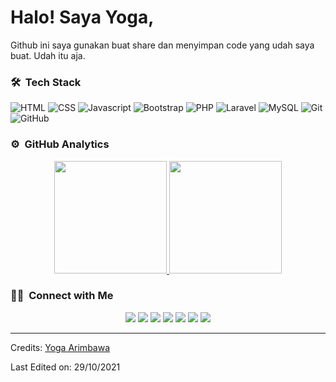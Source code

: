 # Halo! Saya Yoga,

Github ini saya gunakan buat share dan menyimpan code yang udah saya buat. Udah itu aja.


### 🛠 &nbsp;Tech Stack

![HTML](https://img.shields.io/badge/HTML-239120?style=for-the-badge&logo=html5&logoColor=white)
![CSS](https://img.shields.io/badge/CSS-239120?&style=for-the-badge&logo=css3&logoColor=white)
![Javascript](https://img.shields.io/badge/JavaScript-F7DF1E?style=for-the-badge&logo=javascript&logoColor=black)
![Bootstrap](https://img.shields.io/badge/Bootstrap-563D7C?style=for-the-badge&logo=bootstrap&logoColor=white)
![PHP](https://img.shields.io/badge/PHP-777BB4?style=for-the-badge&logo=php&logoColor=white)
![Laravel](https://img.shields.io/badge/Laravel-FF2D20?style=for-the-badge&logo=laravel&logoColor=white)
![MySQL](https://img.shields.io/badge/MySQL-00000F?style=for-the-badge&logo=mysql&logoColor=white)
![Git](https://img.shields.io/badge/-Git-05122A?style=for-the-badge&logo=git)
![GitHub](https://img.shields.io/badge/-GitHub-05122A?style=for-the-badge&logo=github)


### ⚙️ &nbsp;GitHub Analytics

<p align="center">
<a href="https://github.com/arimbawadx">
  <img height="180em" src="https://github-readme-stats.vercel.app/api?username=arimbawadx&show_icons=true&theme=algolia"/>
  <img height="180em" src="https://github-readme-stats.vercel.app/api/top-langs/?username=arimbawadx&layout=compact&theme=algolia"/>
</a>
</p>

### 🤝🏻 &nbsp;Connect with Me

<p align="center">
<a href="https://www.arimbawadx.com"><img src="https://img.shields.io/badge/-arimbawadx.com-3423A6?style=flat&logo=Google-Chrome&logoColor=white"/></a>
<a href="https://api.whatsapp.com/send?phone=6285847801933&text=Halo%20Yoga"><img src="https://img.shields.io/badge/-085847801933-3423A6?style=flat&logo=Whatsapp&logoColor=white"/></a>
<a href="https://t.me/arimbawadx"><img src="https://img.shields.io/badge/-@arimbawadx-3423A6?style=flat&logo=Telegram&logoColor=white"/></a>
<a href="http://line.me/ti/p/~deyogaa95"><img src="https://img.shields.io/badge/-deyogaa95-3423A6?style=flat&logo=LINE&logoColor=white"/></a>
<a href="mailto:yogade9595.yd@gmail.com"><img src="https://img.shields.io/badge/-yogade9595.yd@gmail.com-D14836?style=flat&logo=Gmail&logoColor=white"/></a>
<a href="https://instagram.com/arimbawadx"><img src="https://img.shields.io/badge/-@arimbawadx-E4405F?style=flat&logo=Instagram&logoColor=white"/></a>
<a href="https://facebook.com/arimbawadx"><img src="https://img.shields.io/badge/-@arimbawadx-1877F2?style=flat&logo=Facebook&logoColor=white"/></a>
</p>

-----
Credits: [Yoga Arimbawa](https://github.com/arimbawadx)

Last Edited on: 29/10/2021
